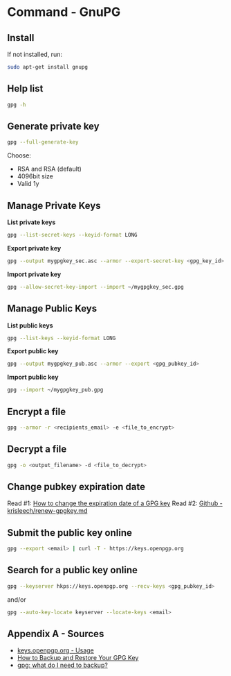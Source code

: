 # Command - GnuPG

## Install
If not installed, run:
```bash
sudo apt-get install gnupg
```

## Help list
```bash
gpg -h
```

## Generate private key
```bash
gpg --full-generate-key
```
Choose: 
- RSA and RSA (default)
- 4096bit size
- Valid 1y

## Manage Private Keys

**List private keys**
```bash
gpg --list-secret-keys --keyid-format LONG
```

**Export private key**
```bash
gpg --output mygpgkey_sec.asc --armor --export-secret-key <gpg_key_id>
```

**Import private key**
```bash
gpg --allow-secret-key-import --import ~/mygpgkey_sec.gpg
```

## Manage Public Keys

**List public keys**
```bash
gpg --list-keys --keyid-format LONG
```

**Export public key**
```bash
gpg --output mygpgkey_pub.asc --armor --export <gpg_pubkey_id>
```

**Import public key**
```bash
gpg --import ~/mygpgkey_pub.gpg
```

## Encrypt a file
```bash
gpg --armor -r <recipients_email> -e <file_to_encrypt>
```

## Decrypt a file
```bash
gpg -o <output_filename> -d <file_to_decrypt>
```

## Change pubkey expiration date
Read #1: [How to change the expiration date of a GPG key](https://www.g-loaded.eu/2010/11/01/change-expiration-date-gpg-key/)
Read #2: [Github - krisleech/renew-gpgkey.md](https://gist.github.com/krisleech/760213ed287ea9da85521c7c9aac1df0)

## Submit the public key online
```bash
gpg --export <email> | curl -T - https://keys.openpgp.org
```

## Search for a public key online
```bash
gpg --keyserver hkps://keys.openpgp.org --recv-keys <gpg_pubkey_id>
```
and/or
```bash
gpg --auto-key-locate keyserver --locate-keys <email>
```

## Appendix A - Sources
- [keys.openpgp.org - Usage](https://keys.openpgp.org/about/usage)
- [How to Backup and Restore Your GPG Key](https://risanb.com/code/backup-restore-gpg-key/)
- [gpg: what do I need to backup?](https://serverfault.com/questions/86048/gpg-what-do-i-need-to-backup)
